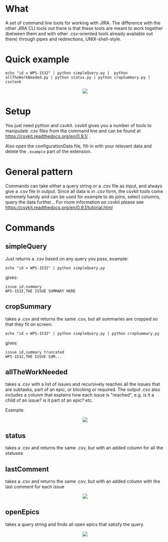 # What

A set of command line tools for working with JIRA. The difference with the other JIRA CLI tools out there is that these tools are meant to work together (between them and with other .csv-oriented tools already available out there) through pipes and redirections, UNIX-shell-style.

# Quick example

```echo "id = WPS-1532" | python simpleQuery.py |  python allTheWorkNeeded.py | python status.py | python cropSummary.py | csvlook```

<p align="center">
  <img src="https://raw.githubusercontent.com/davidedc/JIRA-composable-command-line-workflows/master/readme-images/img4.png">
</p>

# Setup
You just need python and csvkit. csvkit gives you a number of tools to manipulate .csv files from the command line and can be found at https://csvkit.readthedocs.org/en/0.9.1/ .

Also open the configurationData file, fill-in with your relevant data and delete the ```.example``` part of the extension.

# General pattern
Commands can take either a query string or a .csv file as input, and always give a .csv file in output. Since all data is in .csv form, the csvkit tools come extremely handy and can be used for example to do joins, select columns, query the data further... For more information on csvkit please see https://csvkit.readthedocs.org/en/0.9.1/tutorial.html

# Commands

## simpleQuery

Just returns a .csv based on any query you pass, example:

```echo "id = WPS-1532" | python simpleQuery.py```

gives:

```issue id,summary```<br>
```WPS-1532,THE ISSUE SUMMARY HERE```

## cropSummary

takes a .csv and returns the same .csv, but all summaries are cropped so that they fit on screen:

```echo "id = WPS-1532" | python simpleQuery.py | python cropSummary.py ```

gives:

```issue id,summary truncated```<br>
```WPS-1532,THE ISSUE SUM...```

## allTheWorkNeeded

takes a .csv with a list of issues and recursively reaches all the issues that are subtasks, part of an epic, or blocking or required. The output .csv also includes a colunm that explains how each issue is "reached", e.g. is it a child of an issue? is it part of an epic? etc.

Example:

<p align="center">
  <img src="https://raw.githubusercontent.com/davidedc/JIRA-composable-command-line-workflows/master/readme-images/img1.png">
</p>


## status

takes a .csv and returns the same .csv, but with an added column for all the statuses

## lastComment

takes a .csv and returns the same .csv, but with an added column with the last comment for each issue

<p align="center">
  <img src="https://raw.githubusercontent.com/davidedc/JIRA-composable-command-line-workflows/master/readme-images/img2.png">
</p>

## openEpics

takes a query string and finds all open epics that satisfy the query.

<p align="center">
  <img src="https://raw.githubusercontent.com/davidedc/JIRA-composable-command-line-workflows/master/readme-images/img3.png">
</p>
